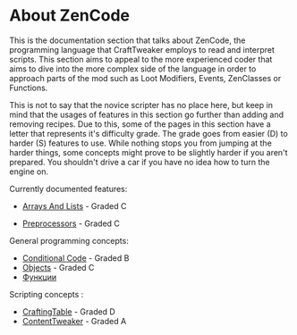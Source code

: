 # About ZenCode

This is the documentation section that talks about ZenCode, the programming language that CraftTweaker employs to read and interpret scripts. This section aims to appeal to the more experienced coder that aims to dive into the more complex side of the language in order to approach parts of the mod such as Loot Modifiers, Events, ZenClasses or Functions.

This is not to say that the novice scripter has no place here, but keep in mind that the usages of features in this section go further than adding and removing recipes. Due to this, some of the pages in this section have a letter that represents it's difficulty grade. The grade goes from easier (D) to harder (S) features to use. While nothing stops you from jumping at the harder things, some concepts might prove to be slightly harder if you aren't prepared. You shouldn't drive a car if you have no idea how to turn the engine on.

Currently documented features:
- [Arrays And Lists](/zencode/ArraysAndLists) - Graded C

- [Preprocessors](/zencode/Preprocessors/Preprocessors) - Graded C

General programming concepts:

- [Conditional Code](/zencode/ConditionalCode) - Graded B
- [Objects](/zencode/Objects) - Graded C
- [Функции](/zencode/Functions)

Scripting concepts :

- [CraftingTable](/vanilla/how_to/crafting_table) - Graded D
- [ContentTweaker](/mods/contenttweaker/SimpleWalkthrough) - Graded A

